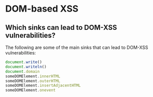 # DOM-based XSS

## Which sinks can lead to DOM-XSS vulnerabilities?

&#x20;The following are some of the main sinks that can lead to DOM-XSS vulnerabilities:

```javascript
document.write()
document.writeln()
document.domain
someDOMElement.innerHTML
someDOMElement.outerHTML
someDOMElement.insertAdjacentHTML
someDOMElement.onevent
```
